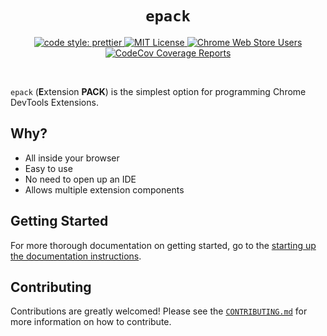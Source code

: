 <h1 align="center"><code>epack</code></h1>

<p align="center">
  <a href="https://github.com/prettier/prettier">
    <img alt="code style: prettier" src="https://img.shields.io/badge/code_style-prettier-ff69b4.svg?style=flat-square" />
  </a>
  <a href="https://opensource.org/licenses/MIT">
    <img alt="MIT License" src="https://img.shields.io/apm/l/atomic-design-ui.svg?style=flat-square" />
  </a>
  <a href="https://chrome.google.com/webstore/detail/epack/nokogfhgpmlaimjemjdjgfccelpipacn">
    <img alt="Chrome Web Store Users" src="https://img.shields.io/chrome-web-store/users/nokogfhgpmlaimjemjdjgfccelpipacn?style=flat-square" />
  </a>
  <a href="https://codecov.io/gh/Yash-Singh1/epack">
    <img alt="CodeCov Coverage Reports" src="https://codecov.io/gh/Yash-Singh1/epack/branch/main/graph/badge.svg?token=S67NI5sVbf" />
  </a>
</p>

<br />

`epack` (**E**xtension **PACK**) is the simplest option for programming Chrome DevTools Extensions.

## Why?

- All inside your browser
- Easy to use
- No need to open up an IDE
- Allows multiple extension components

## Getting Started

For more thorough documentation on getting started, go to the [starting up the documentation instructions](docs/setup.md#viewing-docs).

## Contributing

Contributions are greatly welcomed! Please see the [`CONTRIBUTING.md`](CONTRIBUTING.md) for more information on how to contribute.
